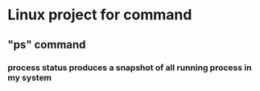 # Linux project for command

## "ps" command

### process status produces a snapshot of all running process in my system